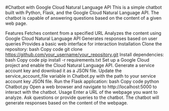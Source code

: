 #Chatbot with Google Cloud Natural Language API
This is a simple chatbot built with Python, Flask, and the Google Cloud Natural Language API. The chatbot is capable of answering questions based on the content of a given web page.

Features
Fetches content from a specified URL
Analyzes the content using Google Cloud Natural Language API
Generates responses based on user queries
Provides a basic web interface for interaction
Installation
Clone the repository:
bash
Copy code
git clone https://github.com/your_username/your_repository.git
Install dependencies:
bash
Copy code
pip install -r requirements.txt
Set up a Google Cloud project and enable the Cloud Natural Language API. Generate a service account key and download it as a JSON file.
Update the service_account_file variable in Chatbot.py with the path to your service account key JSON file.
Run the Flask application:
bash
Copy code
python Chatbot.py
Open a web browser and navigate to http://localhost:5000 to interact with the chatbot.
Usage
Enter a URL of the webpage you want to analyze.
Ask questions or provide queries to the chatbot.
The chatbot will generate responses based on the content of the webpage.
